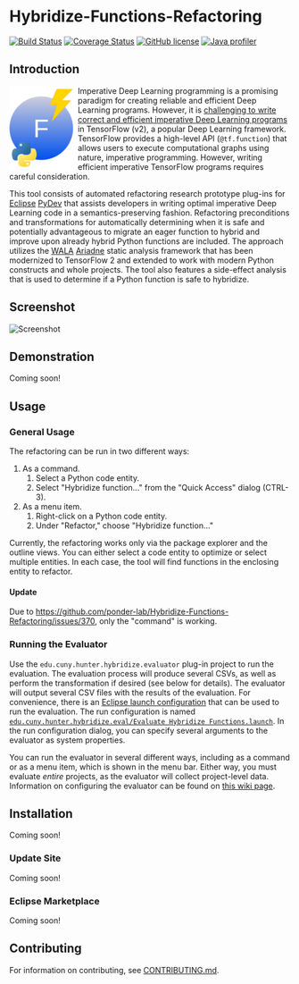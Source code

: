 # Hybridize-Functions-Refactoring

[![Build Status](https://app.travis-ci.com/ponder-lab/Hybridize-Functions-Refactoring.svg?token=ysqq4ZuxzD688KNytWSA&branch=main)](https://app.travis-ci.com/ponder-lab/Hybridize-Functions-Refactoring) [![Coverage Status](https://coveralls.io/repos/github/ponder-lab/Hybridize-Functions-Refactoring/badge.svg?branch=main&t=PffqbW)](https://coveralls.io/github/ponder-lab/Hybridize-Functions-Refactoring?branch=main) [![GitHub license](https://img.shields.io/badge/license-Eclipse-blue.svg)](https://github.com/ponder-lab/Hybridize-Functions-Refactoring/raw/master/LICENSE) [![Java profiler](https://www.ej-technologies.com/images/product_banners/jprofiler_small.png)](https://www.ej-technologies.com/products/jprofiler/overview.html)

## Introduction

<img src="https://raw.githubusercontent.com/ponder-lab/Hybridize-Functions-Refactoring/master/edu.cuny.hunter.hybridize.ui/icons/icon.drawio.png" alt="Icon" align="left" height=150px /> Imperative Deep Learning programming is a promising paradigm for creating reliable and efficient Deep Learning programs. However, it is [challenging to write correct and efficient imperative Deep Learning programs](https://dl.acm.org/doi/10.1145/3524842.3528455) in TensorFlow (v2), a popular Deep Learning framework. TensorFlow provides a high-level API (`@tf.function`) that allows users to execute computational graphs using nature, imperative programming. However, writing efficient imperative TensorFlow programs requires careful consideration.

This tool consists of automated refactoring research prototype plug-ins for [Eclipse][eclipse] [PyDev][pydev] that assists developers in writing optimal imperative Deep Learning code in a semantics-preserving fashion. Refactoring preconditions and transformations for automatically determining when it is safe and potentially advantageous to migrate an eager function to hybrid and improve upon already hybrid Python functions are included. The approach utilizes the [WALA][wala] [Ariadne][ariadne] static analysis framework that has been modernized to TensorFlow 2 and extended to work with modern Python constructs and whole projects. The tool also features a side-effect analysis that is used to determine if a Python function is safe to hybridize.

## Screenshot

![Screenshot](https://khatchad.commons.gc.cuny.edu/wp-content/blogs.dir/2880/files/2024/10/Screenshot-from-2024-10-01-13-07-03.png)

## Demonstration

Coming soon!

## Usage

### General Usage

The refactoring can be run in two different ways:

1. As a command.
    1. Select a Python code entity.
    1. Select "Hybridize function..." from the "Quick Access" dialog (CTRL-3).
1. As a menu item.
    1. Right-click on a Python code entity.
    1. Under "Refactor," choose "Hybridize function..."

Currently, the refactoring works only via the package explorer and the outline views. You can either select a code entity to optimize or select multiple entities. In each case, the tool will find functions in the enclosing entity to refactor.

#### Update

Due to https://github.com/ponder-lab/Hybridize-Functions-Refactoring/issues/370, only the "command" is working.

### Running the Evaluator

Use the `edu.cuny.hunter.hybridize.evaluator` plug-in project to run the evaluation. The evaluation process will produce several CSVs, as well as perform the transformation if desired (see below for details). The evaluator will output several CSV files with the results of the evaluation. For convenience, there is an [Eclipse launch configuration](https://wiki.eclipse.org/FAQ_What_is_a_launch_configuration%3F) that can be used to run the evaluation. The run configuration is named [`edu.cuny.hunter.hybridize.eval/Evaluate Hybridize Functions.launch`](https://github.com/ponder-lab/Hybridize-Functions-Refactoring/blob/691cbeb87be805b8bfc336e799d938a9064a5e0e/edu.cuny.hunter.hybridize.eval/Evaluate%20Hybridize%20Functions.launch). In the run configuration dialog, you can specify several arguments to the evaluator as system properties.

You can run the evaluator in several different ways, including as a command or as a menu item, which is shown in the menu bar. Either way, you must evaluate *entire* projects, as the evaluator will collect project-level data. Information on configuring the evaluator can be found on [this wiki page][evaluator wiki].

## Installation

Coming soon!

### Update Site

Coming soon!

### Eclipse Marketplace

Coming soon!

## Contributing

For information on contributing, see [CONTRIBUTING.md][contrib].

[wiki]: https://github.com/ponder-lab/Hybridize-Functions-Refactoring/wiki
[evaluator wiki]: https://github.com/ponder-lab/Hybridize-Functions-Refactoring/wiki/Running-the-Evaluator
[eclipse]: http://eclipse.org
[contrib]: https://github.com/ponder-lab/Hybridize-Functions-Refactoring/blob/main/CONTRIBUTING.md
[pydev]: http://www.pydev.org/
[wala]: https://github.com/wala/WALA
[ariadne]: https://github.com/wala/ML
